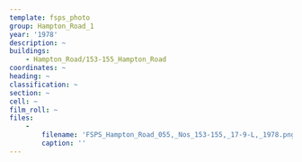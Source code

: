 ```yaml
---
template: fsps_photo
group: Hampton_Road_1
year: '1978'
description: ~
buildings:
    - Hampton_Road/153-155_Hampton_Road
coordinates: ~
heading: ~
classification: ~
section: ~
cell: ~
film_roll: ~
files:
    -
        filename: 'FSPS_Hampton_Road_055,_Nos_153-155,_17-9-L,_1978.png'
        caption: ''
---
```


